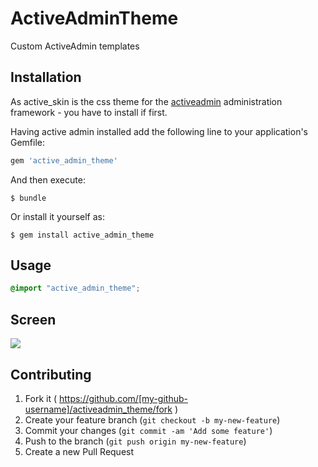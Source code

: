 # ActiveAdminTheme

Custom ActiveAdmin templates


## Installation
As active_skin is the css theme for the [activeadmin](https://github.com/activeadmin/activeadmin) administration framework - you have to install if first.

Having active admin installed add the following line to your application's Gemfile:


```ruby
gem 'active_admin_theme'
```

And then execute:

    $ bundle

Or install it yourself as:

    $ gem install active_admin_theme

## Usage

```css
@import "active_admin_theme";
```
  
## Screen

<a href="./img/wigu.png"><img src="./img/wigu.png"></a>


## Contributing

1. Fork it ( https://github.com/[my-github-username]/activeadmin_theme/fork )
2. Create your feature branch (`git checkout -b my-new-feature`)
3. Commit your changes (`git commit -am 'Add some feature'`)
4. Push to the branch (`git push origin my-new-feature`)
5. Create a new Pull Request
